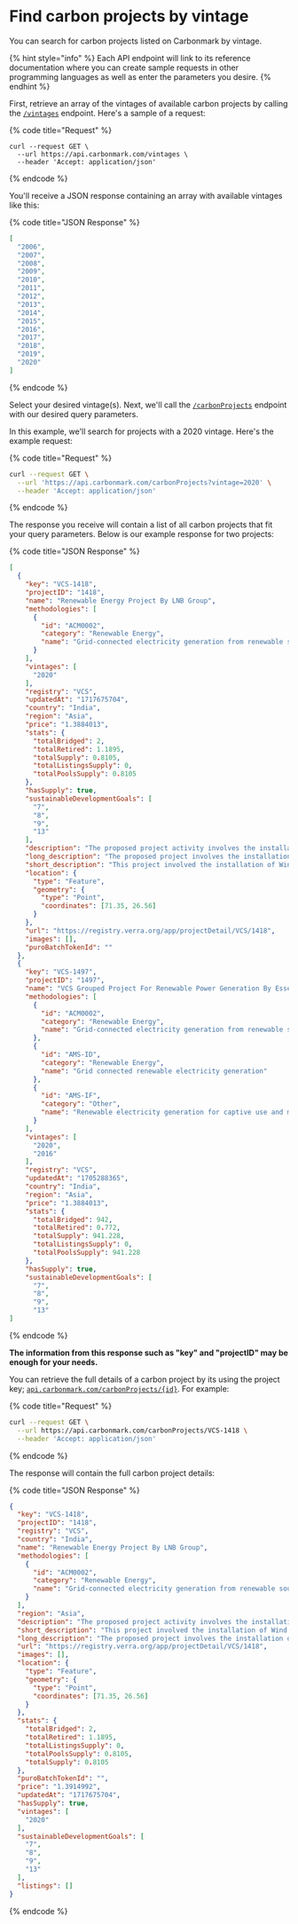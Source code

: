 # Find carbon projects by vintage

You can search for carbon projects listed on Carbonmark by vintage.

{% hint style="info" %}
Each API endpoint will link to its reference documentation where you can create sample requests in other programming languages as well as enter the parameters you desire.
{% endhint %}

First, retrieve an array of the vintages of available carbon projects by calling the [`/vintages`](https://api.carbonmark.com/#/paths/vintages/get) endpoint. Here's a sample of a request:

{% code title="Request" %}
```shell
curl --request GET \
  --url https://api.carbonmark.com/vintages \
  --header 'Accept: application/json'
```
{% endcode %}

You'll receive a JSON response containing an array with available vintages like this:

{% code title="JSON Response" %}
```json
[
  "2006",
  "2007",
  "2008",
  "2009",
  "2010",
  "2011",
  "2012",
  "2013",
  "2014",
  "2015",
  "2016",
  "2017",
  "2018",
  "2019",
  "2020"
]
```
{% endcode %}

Select your desired vintage(s). Next, we'll call the [`/carbonProjects`](https://api.carbonmark.com/#/paths/carbonProjects/get) endpoint with our desired query parameters.

In this example, we'll search for projects with a 2020 vintage. Here's the example request:

{% code title="Request" %}
```bash
curl --request GET \
  --url 'https://api.carbonmark.com/carbonProjects?vintage=2020' \
  --header 'Accept: application/json'
```
{% endcode %}

The response you receive will contain a list of all carbon projects that fit your query parameters. Below is our example response for two projects:

{% code title="JSON Response" %}
```json
[
  {
    "key": "VCS-1418",
    "projectID": "1418",
    "name": "Renewable Energy Project By LNB Group",
    "methodologies": [
      {
        "id": "ACM0002",
        "category": "Renewable Energy",
        "name": "Grid-connected electricity generation from renewable sources"
      }
    ],
    "vintages": [
      "2020"
    ],
    "registry": "VCS",
    "updatedAt": "1717675704",
    "country": "India",
    "region": "Asia",
    "price": "1.3884013",
    "stats": {
      "totalBridged": 2,
      "totalRetired": 1.1895,
      "totalSupply": 0.8105,
      "totalListingsSupply": 0,
      "totalPoolsSupply": 0.8105
    },
    "hasSupply": true,
    "sustainableDevelopmentGoals": [
      "7",
      "8",
      "9",
      "13"
    ],
    "description": "The proposed project activity involves the installation of Wind and Solar Power Projects. The total installed capacity of the project is 22.20 MW; which involves operation of 18 Wind Turbine Generators (WTGs) with total capacity of 22.20 MW & 1 Solar power plants with total capacity of 5.00 MW located at different states; Rajasthan and Maharashtra in India.",
    "long_description": "The proposed project involves the installation of wind and solar power projects in India.\n\nKey Highlights:\n- The total installed capacity of the project is 22.20 MW.\n- The project includes 18 wind turbine generators with a total capacity of 22.20 MW.\n- The project also includes 1 solar power plant with a total capacity of 5.00 MW.\n- The wind and solar power projects are located in two different states, Rajasthan and Maharashtra.\n\nThis project is important as it will increase the production of clean energy in India, reducing the country's reliance on non-renewable energy sources. The use of wind and solar power will also contribute to the reduction of greenhouse gas emissions, helping to combat climate change. Additionally, the project will create job opportunities in the renewable energy industry, stimulating economic growth in the region.",
    "short_description": "This project involved the installation of Wind and Solar Power Projects across Rajasthan and Maharashtra in India. With a combined capacity of 27.20 MW, it includes 18 Wind Turbine Generators and 1 Solar power plant.",
    "location": {
      "type": "Feature",
      "geometry": {
        "type": "Point",
        "coordinates": [71.35, 26.56]
      }
    },
    "url": "https://registry.verra.org/app/projectDetail/VCS/1418",
    "images": [],
    "puroBatchTokenId": ""
  },
  {
    "key": "VCS-1497",
    "projectID": "1497",
    "name": "VCS Grouped Project For Renewable Power Generation By Essel Mining And Industries Limited",
    "methodologies": [
      {
        "id": "ACM0002",
        "category": "Renewable Energy",
        "name": "Grid-connected electricity generation from renewable sources"
      },
      {
        "id": "AMS-ID",
        "category": "Renewable Energy",
        "name": "Grid connected renewable electricity generation"
      },
      {
        "id": "AMS-IF",
        "category": "Other",
        "name": "Renewable electricity generation for captive use and mini-grid"
      }
    ],
    "vintages": [
      "2020",
      "2016"
    ],
    "registry": "VCS",
    "updatedAt": "1705288365",
    "country": "India",
    "region": "Asia",
    "price": "1.3884013",
    "stats": {
      "totalBridged": 942,
      "totalRetired": 0.772,
      "totalSupply": 941.228,
      "totalListingsSupply": 0,
      "totalPoolsSupply": 941.228
    },
    "hasSupply": true,
    "sustainableDevelopmentGoals": [
      "7",
      "8",
      "9",
      "13"
]
```
{% endcode %}

**The information from this response such as "key" and "projectID" may be enough for your needs.**

You can retrieve the full details of a carbon project by its using the project key; [`api.carbonmark.com/carbonProjects/{id}`](https://api.carbonmark.com/#/paths/carbonProjects-id/get). For example:

{% code title="Request" %}
```sh
curl --request GET \
  --url https://api.carbonmark.com/carbonProjects/VCS-1418 \
  --header 'Accept: application/json'
```
{% endcode %}

The response will contain the full carbon project details:

{% code title="JSON Response" %}
```json
{
  "key": "VCS-1418",
  "projectID": "1418",
  "registry": "VCS",
  "country": "India",
  "name": "Renewable Energy Project By LNB Group",
  "methodologies": [
    {
      "id": "ACM0002",
      "category": "Renewable Energy",
      "name": "Grid-connected electricity generation from renewable sources"
    }
  ],
  "region": "Asia",
  "description": "The proposed project activity involves the installation of Wind and Solar Power Projects. The total installed capacity of the project is 22.20 MW; which involves operation of 18 Wind Turbine Generators (WTGs) with total capacity of 22.20 MW & 1 Solar power plants with total capacity of 5.00 MW located at different states; Rajasthan and Maharashtra in India.",
  "short_description": "This project involved the installation of Wind and Solar Power Projects across Rajasthan and Maharashtra in India. With a combined capacity of 27.20 MW, it includes 18 Wind Turbine Generators and 1 Solar power plant.",
  "long_description": "The proposed project involves the installation of wind and solar power projects in India.\n\nKey Highlights:\n- The total installed capacity of the project is 22.20 MW.\n- The project includes 18 wind turbine generators with a total capacity of 22.20 MW.\n- The project also includes 1 solar power plant with a total capacity of 5.00 MW.\n- The wind and solar power projects are located in two different states, Rajasthan and Maharashtra.\n\nThis project is important as it will increase the production of clean energy in India, reducing the country's reliance on non-renewable energy sources. The use of wind and solar power will also contribute to the reduction of greenhouse gas emissions, helping to combat climate change. Additionally, the project will create job opportunities in the renewable energy industry, stimulating economic growth in the region.",
  "url": "https://registry.verra.org/app/projectDetail/VCS/1418",
  "images": [],
  "location": {
    "type": "Feature",
    "geometry": {
      "type": "Point",
      "coordinates": [71.35, 26.56]
    }
  },
  "stats": {
    "totalBridged": 2,
    "totalRetired": 1.1895,
    "totalListingsSupply": 0,
    "totalPoolsSupply": 0.8105,
    "totalSupply": 0.8105
  },
  "puroBatchTokenId": "",
  "price": "1.3914992",
  "updatedAt": "1717675704",
  "hasSupply": true,
  "vintages": [
    "2020"
  ],
  "sustainableDevelopmentGoals": [
    "7",
    "8",
    "9",
    "13"
  ],
  "listings": []
}
```
{% endcode %}
